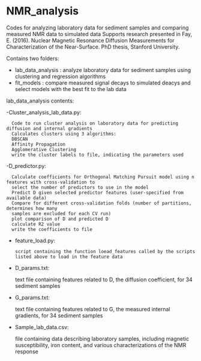 # NMR_analysis
Codes for analyzing laboratory data for sediment samples and comparing measured NMR data to simulated data
Supports research presented in Fay, E. (2016). Nuclear Magnetic Resonance Diffusion Measurements for Characterization of the Near-Surface. PhD thesis, Stanford University. 

Contains two folders:

- lab_data_analysis : analyze laboratory data for sediment samples using clustering and regression algorithms
- fit_models : compare measured signal decays to simulated deacys and select models with the best fit to the lab data

lab_data_analysis contents:

-Cluster_analysis_lab_data.py: 

      Code to run cluster analysis on laboratory data for predicting diffusion and internal gradients
      Calculates clusters using 3 algorithms:
      DBSCAN
      Affinity Propagation
      Agglomerative Clustering
      write the cluster labels to file, indicating the parameters used
      
-D_predictor.py:

      Calculate coefficients for Orthogonal Matching Pursuit model using n features with cross-validation to
      select the number of predictors to use in the model
      Predict D given selected predictor features (user-specified from available data)
      Compare for different cross-validation folds (number of partitions, determines how many
      samples are excluded for each CV run)
      plot comparison of D and predicted D
      calculate R2 value
      write the coefficients to file
      
- feature_load.py:
 
      script containing the function loead_features called by the scripts listed above to load in the feature data

- D_params.txt:

    text file containing features related to D, the diffusion coefficient, for 34 sediment samples
    
- G_params.txt:

    text file containing features related to G, the measured internal gradients, for 34 sediment samples
    
- Sample_lab_data.csv:

    file containing data describing laboratory samples, including magnetic susceptibility, iron content, and various characterizations of the NMR response



